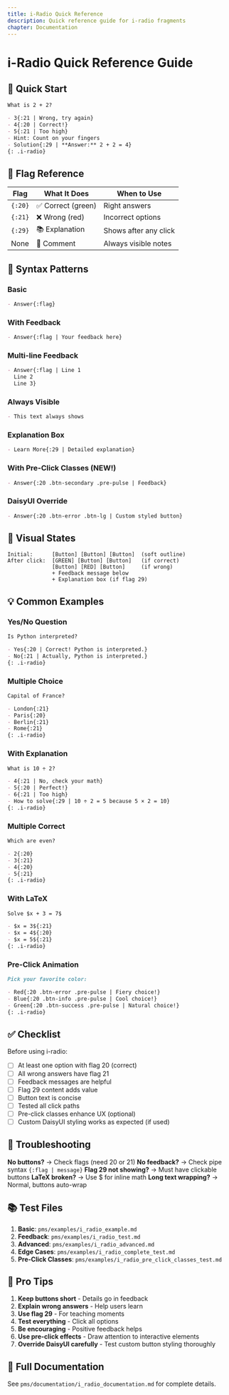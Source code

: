 ```yaml
---
title: i-Radio Quick Reference
description: Quick reference guide for i-radio fragments
chapter: Documentation
---
```


# i-Radio Quick Reference Guide

## 🚀 Quick Start

```markdown
What is 2 + 2?

- 3{:21 | Wrong, try again}
- 4{:20 | Correct!}
- 5{:21 | Too high}
- Hint: Count on your fingers
- Solution{:29 | **Answer:** 2 + 2 = 4}
{: .i-radio}
```

## 🎯 Flag Reference

| Flag | What It Does | When to Use |
|------|-------------|-------------|
| `{:20}` | ✅ Correct (green) | Right answers |
| `{:21}` | ❌ Wrong (red) | Incorrect options |
| `{:29}` | 📚 Explanation | Shows after any click |
| None | 💬 Comment | Always visible notes |

## 📝 Syntax Patterns

### Basic
```markdown
- Answer{:flag}
```

### With Feedback
```markdown
- Answer{:flag | Your feedback here}
```

### Multi-line Feedback
```markdown
- Answer{:flag | Line 1
  Line 2
  Line 3}
```

### Always Visible
```markdown
- This text always shows
```

### Explanation Box
```markdown
- Learn More{:29 | Detailed explanation}
```

### With Pre-Click Classes (NEW!)
```markdown
- Answer{:20 .btn-secondary .pre-pulse | Feedback}
```

### DaisyUI Override
```markdown
- Answer{:20 .btn-error .btn-lg | Custom styled button}
```

## 🎨 Visual States

```
Initial:      [Button] [Button] [Button]  (soft outline)
After click:  [GREEN] [Button] [Button]   (if correct)
              [Button] [RED] [Button]     (if wrong)
              + Feedback message below
              + Explanation box (if flag 29)
```

## 💡 Common Examples

### Yes/No Question
```markdown
Is Python interpreted?

- Yes{:20 | Correct! Python is interpreted.}
- No{:21 | Actually, Python is interpreted.}
{: .i-radio}
```

### Multiple Choice
```markdown
Capital of France?

- London{:21}
- Paris{:20}
- Berlin{:21}
- Rome{:21}
{: .i-radio}
```

### With Explanation
```markdown
What is 10 ÷ 2?

- 4{:21 | No, check your math}
- 5{:20 | Perfect!}
- 6{:21 | Too high}
- How to solve{:29 | 10 ÷ 2 = 5 because 5 × 2 = 10}
{: .i-radio}
```

### Multiple Correct
```markdown
Which are even?

- 2{:20}
- 3{:21}
- 4{:20}
- 5{:21}
{: .i-radio}
```

### With LaTeX
```markdown
Solve $x + 3 = 7$

- $x = 3${:21}
- $x = 4${:20}
- $x = 5${:21}
{: .i-radio}
```

### Pre-Click Animation
```markdown
Pick your favorite color:

- Red{:20 .btn-error .pre-pulse | Fiery choice!}
- Blue{:20 .btn-info .pre-pulse | Cool choice!}
- Green{:20 .btn-success .pre-pulse | Natural choice!}
{: .i-radio}
```

## ✅ Checklist

Before using i-radio:
- [ ] At least one option with flag 20 (correct)
- [ ] All wrong answers have flag 21
- [ ] Feedback messages are helpful
- [ ] Flag 29 content adds value
- [ ] Button text is concise
- [ ] Tested all click paths
- [ ] Pre-click classes enhance UX (optional)
- [ ] Custom DaisyUI styling works as expected (if used)

## 🔧 Troubleshooting

**No buttons?** → Check flags (need 20 or 21)
**No feedback?** → Check pipe syntax `{:flag | message}`
**Flag 29 not showing?** → Must have clickable buttons
**LaTeX broken?** → Use $ for inline math
**Long text wrapping?** → Normal, buttons auto-wrap

## 📚 Test Files

1. **Basic**: `pms/examples/i_radio_example.md`
2. **Feedback**: `pms/examples/i_radio_test.md`
3. **Advanced**: `pms/examples/i_radio_advanced.md`
4. **Edge Cases**: `pms/examples/i_radio_complete_test.md`
5. **Pre-Click Classes**: `pms/examples/i_radio_pre_click_classes_test.md`

## 🎯 Pro Tips

1. **Keep buttons short** - Details go in feedback
2. **Explain wrong answers** - Help users learn
3. **Use flag 29** - For teaching moments
4. **Test everything** - Click all options
5. **Be encouraging** - Positive feedback helps
6. **Use pre-click effects** - Draw attention to interactive elements
7. **Override DaisyUI carefully** - Test custom button styling thoroughly

## 📖 Full Documentation

See `pms/documentation/i_radio_documentation.md` for complete details.
